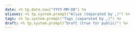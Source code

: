 ```yaml
---
date: <% tp.date.now("YYYY-MM-DD") %>
aliases: <% tp.system.prompt("Alias (separated by ,)") %>
tags: <% tp.system.prompt("Tags (separated by ,)") %>
draft: <% tp.system.prompt("Draft (true for public)") %>
---
```

